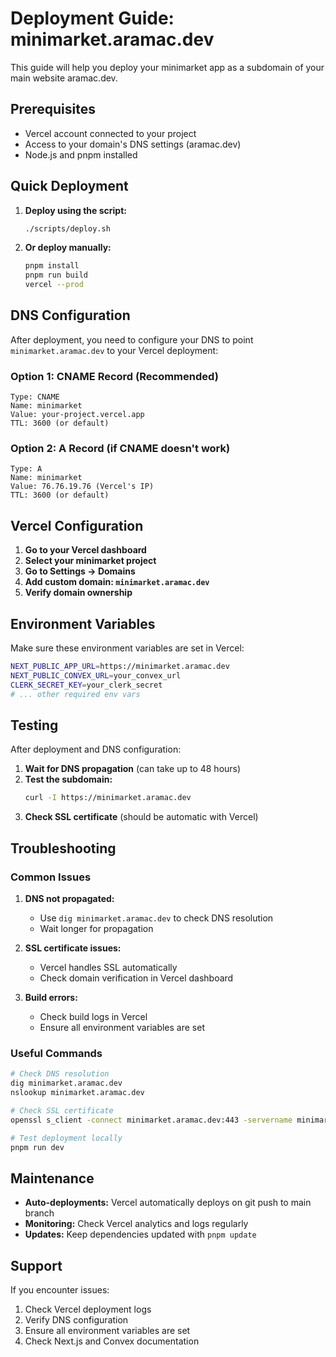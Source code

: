 # Deployment Guide: minimarket.aramac.dev

This guide will help you deploy your minimarket app as a subdomain of your main website aramac.dev.

## Prerequisites

- Vercel account connected to your project
- Access to your domain's DNS settings (aramac.dev)
- Node.js and pnpm installed

## Quick Deployment

1. **Deploy using the script:**
   ```bash
   ./scripts/deploy.sh
   ```

2. **Or deploy manually:**
   ```bash
   pnpm install
   pnpm run build
   vercel --prod
   ```

## DNS Configuration

After deployment, you need to configure your DNS to point `minimarket.aramac.dev` to your Vercel deployment:

### Option 1: CNAME Record (Recommended)
```
Type: CNAME
Name: minimarket
Value: your-project.vercel.app
TTL: 3600 (or default)
```

### Option 2: A Record (if CNAME doesn't work)
```
Type: A
Name: minimarket
Value: 76.76.19.76 (Vercel's IP)
TTL: 3600 (or default)
```

## Vercel Configuration

1. **Go to your Vercel dashboard**
2. **Select your minimarket project**
3. **Go to Settings → Domains**
4. **Add custom domain: `minimarket.aramac.dev`**
5. **Verify domain ownership**

## Environment Variables

Make sure these environment variables are set in Vercel:

```bash
NEXT_PUBLIC_APP_URL=https://minimarket.aramac.dev
NEXT_PUBLIC_CONVEX_URL=your_convex_url
CLERK_SECRET_KEY=your_clerk_secret
# ... other required env vars
```

## Testing

After deployment and DNS configuration:

1. **Wait for DNS propagation** (can take up to 48 hours)
2. **Test the subdomain:**
   ```bash
   curl -I https://minimarket.aramac.dev
   ```
3. **Check SSL certificate** (should be automatic with Vercel)

## Troubleshooting

### Common Issues

1. **DNS not propagated:**
   - Use `dig minimarket.aramac.dev` to check DNS resolution
   - Wait longer for propagation

2. **SSL certificate issues:**
   - Vercel handles SSL automatically
   - Check domain verification in Vercel dashboard

3. **Build errors:**
   - Check build logs in Vercel
   - Ensure all environment variables are set

### Useful Commands

```bash
# Check DNS resolution
dig minimarket.aramac.dev
nslookup minimarket.aramac.dev

# Check SSL certificate
openssl s_client -connect minimarket.aramac.dev:443 -servername minimarket.aramac.dev

# Test deployment locally
pnpm run dev
```

## Maintenance

- **Auto-deployments:** Vercel automatically deploys on git push to main branch
- **Monitoring:** Check Vercel analytics and logs regularly
- **Updates:** Keep dependencies updated with `pnpm update`

## Support

If you encounter issues:
1. Check Vercel deployment logs
2. Verify DNS configuration
3. Ensure all environment variables are set
4. Check Next.js and Convex documentation 